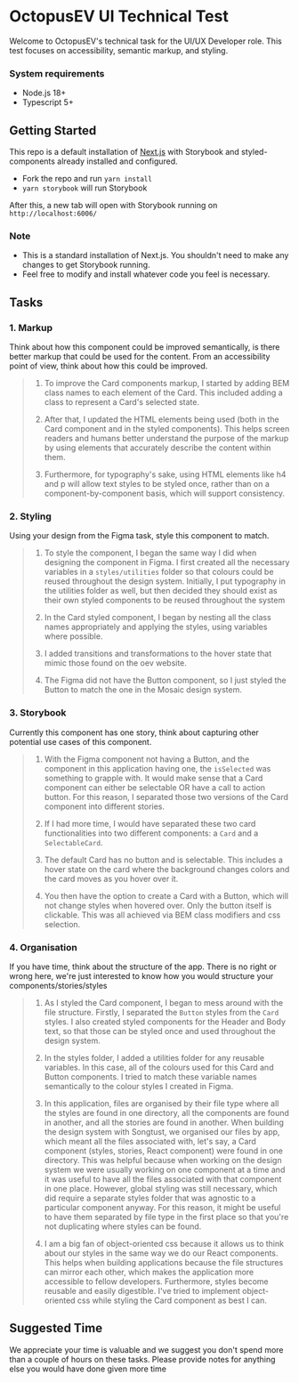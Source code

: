 # OctopusEV UI Technical Test

Welcome to OctopusEV's technical task for the UI/UX Developer role. This test focuses on accessibility, semantic markup, and styling.

### System requirements
- Node.js 18+
- Typescript 5+

## Getting Started

This repo is a default installation of [Next.js](https://nextjs.org/) with Storybook and styled-components already installed and configured.

- Fork the repo and run `yarn install`
- `yarn storybook` will run Storybook

After this, a new tab will open with Storybook running on `http://localhost:6006/`

### Note
- This is a standard installation of Next.js. You shouldn't need to make any changes to get Storybook running.
- Feel free to modify and install whatever code you feel is necessary.

## Tasks

### 1. Markup
Think about how this component could be improved semantically, is there better markup that could be used for the content. From an accessibility point of view, think about how this could be improved.

>1. To improve the Card components markup, I started by adding BEM class names to each element of the Card. This included adding a class to represent a Card's selected state. 
>
>2. After that, I updated the HTML elements being used (both in the Card component and in the styled components). This helps screen readers and humans better understand the purpose of the markup by using elements that accurately describe the content within them.
>
>3. Furthermore, for typography's sake, using HTML elements like h4 and p will allow text styles to be styled once, rather than on a component-by-component basis, which will support consistency.

### 2. Styling
Using your design from the Figma task, style this component to match. 

>1. To style the component, I began the same way I did when designing the component in Figma. I first created all the necessary variables in a `styles/utilities` folder so that colours could be reused throughout the design system. Initially, I put typography in the utilities folder as well, but then decided they should exist as their own styled components to be reused throughout the system
>
>2. In the Card styled component, I began by nesting all the class names appropriately and applying the styles, using variables where possible. 
>
>3. I added transitions and transformations to the hover state that mimic those found on the oev website.
>
>4. The Figma did not have the Button component, so I just styled the Button to match the one in the Mosaic design system.

### 3. Storybook
Currently this component has one story, think about capturing other potential use cases of this component.

>1. With the Figma component not having a Button, and the component in this application having one, the `isSelected` was something to grapple with. It would make sense that a Card component can either be selectable OR have a call to action button. For this reason, I separated those two versions of the Card component into different stories.
>
>2. If I had more time, I would have separated these two card functionalities into two different components: a `Card` and a `SelectableCard`.
>
>3. The default Card has no button and is selectable. This includes a hover state on the card where the background changes colors and the card moves as you hover over it.
>
>4. You then have the option to create a Card with a Button, which will not change styles when hovered over. Only the button itself is clickable. This was all achieved via BEM class modifiers and css selection. 

### 4. Organisation
If you have time, think about the structure of the app. There is no right or wrong here, we're just interested to know how you would structure your components/stories/styles

>1. As I styled the Card component, I began to mess around with the file structure. Firstly, I separated the `Button` styles from the `Card` styles. I also created styled components for the Header and Body text, so that those can be styled once and used throughout the design system. 
>
>2. In the styles folder, I added a utilities folder for any reusable variables. In this case, all of the colours used for this Card and Button components. I tried to match these variable names semantically to the colour styles I created in Figma.
>
>3. In this application, files are organised by their file type where all the styles are found in one directory, all the components are found in another, and all the stories are found in another. When building the design system with Songtust, we organised our files by app, which meant all the files associated with, let's say, a Card component (styles, stories, React component) were found in one directory. This was helpful because when working on the design system we were usually working on one component at a time and it was useful to have all the files associated with that component in one place. However, global styling was still necessary, which did require a separate styles folder that was agnostic to a particular component anyway. For this reason, it might be useful to have them separated by file type in the first place so that you're not duplicating where styles can be found.  
>
>4. I am a big fan of object-oriented css because it allows us to think about our styles in the same way we do our React components. This helps when building applications because the file structures can mirror each other, which makes the application more accessible to fellow developers. Furthermore, styles become reusable and easily digestible. I've tried to implement object-oriented css while styling the Card component as best I can. 

## Suggested Time
We appreciate your time is valuable and we suggest you don't spend more than a couple of hours on these tasks. Please provide notes for anything else you would have done given more time
